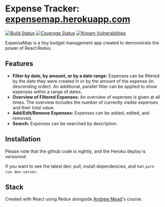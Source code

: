# Expense Tracker: [expensemap.herokuapp.com](https://expensemap.herokuapp.com)

[![Build Status](https://travis-ci.org/antonzabirko/expense-tracker.svg?branch=master)](https://travis-ci.org/antonzabirko/expense-tracker)
[![Coverage Status](https://coveralls.io/repos/github/antonzabirko/expense-tracker/badge.svg?branch=master)](https://coveralls.io/github/antonzabirko/expense-tracker?branch=master)
[![Known Vulnerabilities](https://snyk.io/test/github/antonzabirko/expense-tracker/badge.svg)](https://snyk.io/test/github/antonzabirko/expense-tracker)
 
ExpenseMap is a tiny budget management app created to demonstrate the power of React:Redux.

## Features

* **Filter by date, by amount, or by a date range:** Expenses can be filtered by the date they were created in or by the amount of the expense (in descending order). An additional, parallel filter can be applied to show expenses within a range of dates.
* **Overview of Filtered Expenses:** An overview of expenses is given at all times. The overview includes the number of currently visible expenses and their total value.
* **Add/Edit/Remove Expenses:** Expenses can be added, edited, and removed.
* **Search:** Expenses can be searched by description.

## Installation
 
Please note that the github code is *nightly*, and the Heroku deploy is *versioned*.

If you want to see the latest dev: pull, install dependencies, and run `yarn run dev-server`.

## Stack

Created with React using Redux alongside [Andrew Mead](https://twitter.com/andrew_j_mead?lang=en)'s course.
